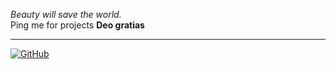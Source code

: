 _Beauty will save the world._  
Ping me for projects
__Deo gratias__

---
[![GitHub](https://img.shields.io/badge/GitHub-Contact-blue?logo=github)](mailto:cybreuil@gmail.com)
